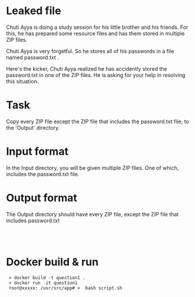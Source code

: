 # Leaked file

Chuti Ayya is doing a study session for his little brother and his friends. For this, he has prepared some resource files and has them stored in multiple ZIP files.

Chuti Ayya is very forgetful. So he stores all of his passwords in a file named password.txt .

Here's the kicker, Chuti Ayya realized he has accidently stored the password.txt in one of the ZIP files. He is asking for your help in resolving this situation.

# Task
Copy every ZIP file except the ZIP file that includes the password.txt file; to the 'Output' directory.

# Input format
In the Input directory, you will be given multiple ZIP files. One of which, includes the password.txt file.

# Output format
The Output directory should have every ZIP file, except the ZIP file that includes password.txt

<br/>
<br/>

 # Docker build & run
```
 > docker build -t question1 .
 > docker run -it question1
 root@xxxxx: /usr/src/app# >  bash script.sh
 
 ```